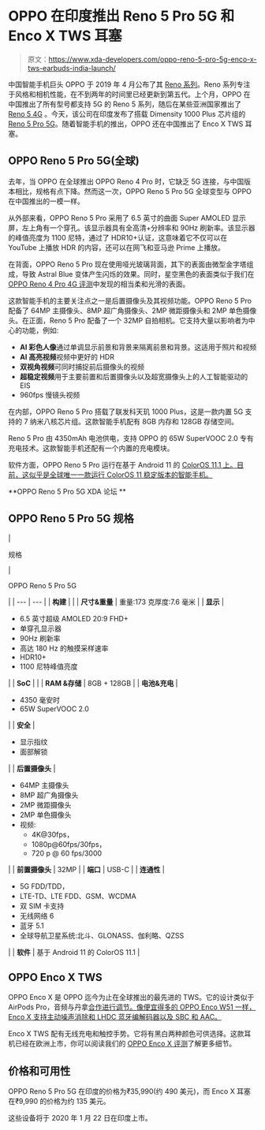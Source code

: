 # OPPO 在印度推出 Reno 5 Pro 5G 和 Enco X TWS 耳塞

> 原文：<https://www.xda-developers.com/oppo-reno-5-pro-5g-enco-x-tws-earbuds-india-launch/>

中国智能手机巨头 OPPO 于 2019 年 4 月公布了其 [Reno 系列](https://www.xda-developers.com/oppo-reno-10x-zoom-launch/)。Reno 系列专注于风格和相机性能，在不到两年的时间里已经更新到第五代。上个月，OPPO 在中国推出了所有型号都支持 5G 的 Reno 5 系列，随后在某些亚洲国家推出了 [Reno 5 4G](https://www.xda-developers.com/oppo-reno-5-4g-snapdragon-720g-50w-fast-charging-launch/) 。今天，该公司在印度发布了搭载 Dimensity 1000 Plus 芯片组的[Reno 5 Pro 5G](https://www.xda-developers.com/oppo-reno-5-pro-mediateks-dimensity-1000-plus-launches-india-2-weeks/)。随着智能手机的推出，OPPO 还在中国推出了 Enco X TWS 耳塞。

## OPPO Reno 5 Pro 5G(全球)

去年，当 OPPO 在全球推出 OPPO Reno 4 Pro 时，它缺乏 5G 连接，与中国版本相比，规格有点下降。然而这一次，OPPO Reno 5 Pro 5G 全球变型与 OPPO 在中国推出的一模一样。

从外部来看，OPPO Reno 5 Pro 采用了 6.5 英寸的曲面 Super AMOLED 显示屏，左上角有一个穿孔。该显示器具有全高清+分辨率和 90Hz 刷新率。该显示器的峰值亮度为 1100 尼特，通过了 HDR10+认证，这意味着它不仅可以在 YouTube 上播放 HDR 的内容，还可以在网飞和亚马逊 Prime 上播放。

在背面，OPPO Reno 5 Pro 现在使用哑光玻璃背面，其下的表面由微型金字塔组成，导致 Astral Blue 变体产生闪烁的效果。同时，星空黑色的表面类似于我们在 [OPPO Reno 4 Pro 4G 评测](https://www.xda-developers.com/oppo-reno-4-pro/)中发现的相当柔和光滑的表面。

这款智能手机的主要关注点之一是后置摄像头及其视频功能。OPPO Reno 5 Pro 配备了 64MP 主摄像头、8MP 超广角摄像头、2MP 微距摄像头和 2MP 单色摄像头。在正面，Reno 5 Pro 配备了一个 32MP 自拍相机。它支持大量以影响者为中心的功能，例如:

*   **AI 彩色人像**通过单调显示前景和背景来隔离前景和背景。这适用于照片和视频
*   **AI 高亮视频**视频中更好的 HDR
*   **双视角视频**可同时捕捉前后摄像头的视频
*   **超稳定视频**用于主要前置和后置摄像头以及超宽摄像头上的人工智能驱动的 EIS
*   960fps 慢镜头视频

在内部，OPPO Reno 5 Pro 搭载了联发科天玑 1000 Plus，这是一款内置 5G 支持的 7 纳米八核芯片组。这款智能手机配有 8GB 内存和 128GB 存储空间。

Reno 5 Pro 由 4350mAh 电池供电，支持 OPPO 的 65W SuperVOOC 2.0 专有充电技术。这款智能手机还配有一个内置的充电模块。

软件方面，OPPO Reno 5 Pro 运行在基于 Android 11 的 [ColorOS 11.1 上。目前，这似乎是全球唯一一款运行 ColorOS 11 稳定版本的智能手机。](https://www.xda-developers.com/oppo-android-11-update-list-download-install/)

**OPPO Reno 5 Pro 5G XDA 论坛 **

## OPPO Reno 5 Pro 5G 规格

| 

规格

 | 

OPPO Reno 5 Pro 5G

 |
| --- | --- |
| **构建** |  |
| **尺寸&重量** | 重量:173 克厚度:7.6 毫米 |
| **显示** | 

*   6.5 英寸超级 AMOLED 20:9 FHD+
*   单穿孔显示器
*   90Hz 刷新率
*   高达 180 Hz 的触摸采样速率
*   HDR10+
*   1100 尼特峰值亮度

 |
| **SoC** |  |
| **RAM &存储** | 8GB + 128GB |
| **电池&充电** | 

*   4350 毫安时
*   65W SuperVOOC 2.0

 |
| **安全** | 

*   显示指纹
*   面部解锁

 |
| **后置摄像头** | 

*   64MP 主摄像头
*   8MP 超广角摄像头
*   2MP 微距摄像头
*   2MP 单色摄像头
*   视频:
    *   4K@30fps，
    *   1080p@60fps/30fps，
    *   720 p @ 60 fps/3000

 |
| **前置摄像头** | 32MP |
| **端口** | USB-C |
| **连通性** | 

*   5G FDD/TDD，
*   LTE-TD、LTE FDD、GSM、WCDMA
*   双 SIM 卡支持
*   无线网络 6
*   蓝牙 5.1
*   全球导航卫星系统:北斗、GLONASS、伽利略、QZSS

 |
| **软件** | 基于 Android 11 的 ColorOS 11.1 |

## OPPO Enco X TWS

OPPO Enco X 是 OPPO 迄今为止在全球推出的最先进的 TWS。它的设计类似于 AirPods Pro，音频与丹拿[合作进行调节。像便宜得多的 OPPO Enco W51 一样，Enco X 支持主动噪声消除和 LHDC 蓝牙编解码器以及 SBC 和 AAC。](https://www.dynaudio.com/)

Enco X TWS 配有无线充电和触控手势。它将有黑白两种颜色可供选择。这款耳机已经在欧洲上市，你可以阅读我们的 [OPPO Enco X 评测](https://www.xda-developers.com/oppo-enco-x-review/)了解更多细节。

## 价格和可用性

OPPO Reno 5 Pro 5G 在印度的价格为₹35,990(约 490 美元)，而 Enco X 耳塞在₹9,990 的价格为约 135 美元。

这些设备将于 2020 年 1 月 22 日在印度上市。